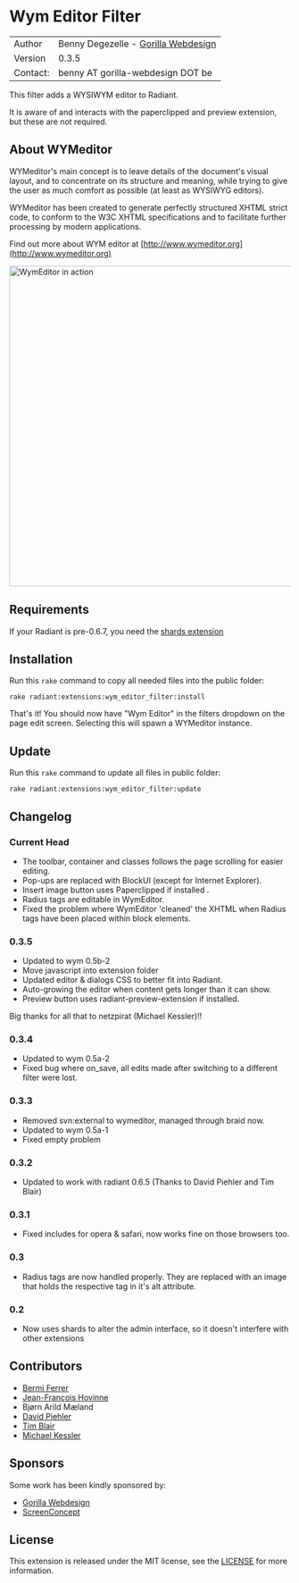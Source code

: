 Wym Editor Filter
=================

<table>
    <tr>
        <td>Author</td>
        <td>Benny Degezelle - <a href="http://www.gorilla-webdesign.be">Gorilla Webdesign</a></td>
    </tr>
    <tr>
        <td>Version</td>
        <td>0.3.5</td>
    </tr>
    <tr>
        <td>Contact:</td>
        <td>benny AT gorilla-webdesign DOT be</td>
    </tr>
</table>

This filter adds a WYSIWYM editor to Radiant.

It is aware of and interacts with the paperclipped and preview extension, but these are not required.

About WYMeditor
---------------

WYMeditor's main concept is to leave details of the document's visual layout, and to concentrate on its structure and
meaning, while trying to give the user as much comfort as possible (at least as WYSIWYG editors).

WYMeditor has been created to generate perfectly structured XHTML strict code, to conform to the W3C XHTML
specifications and to facilitate further processing by modern applications.

Find out more about WYM editor at [http://www.wymeditor.org](http://www.wymeditor.org)

<img src="../raw/master/wym_editor_filter.png" width="587" height="574" alt="WymEditor in action">

Requirements
------------

If your Radiant is pre-0.6.7, you need the [shards extension](http://groups.google.com/group/radiantcms-dev/browse_frm/thread/d07f7fffd84b3ce0/5efa6fd6c2e1668e?lnk=gst&q=shards#5efa6fd6c2e1668e)


Installation
------------

Run this `rake` command to copy all needed files into the public folder:

	rake radiant:extensions:wym_editor_filter:install

That's it! You should now have "Wym Editor" in the filters dropdown on the page edit screen.
Selecting this will spawn a WYMeditor instance.

Update
------

Run this `rake` command to update all files in public folder:

    rake radiant:extensions:wym_editor_filter:update

Changelog
---------

### Current Head

- The toolbar, container and classes follows the page scrolling for easier editing.
- Pop-ups are replaced with BlockUI (except for Internet Explorer).
- Insert image button uses Paperclipped if installed  .
- Radius tags are editable in WymEditor.
- Fixed the problem where WymEditor 'cleaned' the XHTML when Radius tags have been placed within block elements.

### 0.3.5

- Updated to wym 0.5b-2
- Move javascript into extension folder
- Updated editor & dialogs CSS to better fit into Radiant.
- Auto-growing the editor when content gets longer than it can show.
- Preview button uses radiant-preview-extension if installed.

Big thanks for all that to netzpirat (Michael Kessler)!!

### 0.3.4

- Updated to wym 0.5a-2
- Fixed bug where on_save, all edits made after switching to a different filter were lost.

### 0.3.3

- Removed svn:external to wymeditor, managed through braid now.
- Updated to wym 0.5a-1
- Fixed empty <td> problem

### 0.3.2

- Updated to work with radiant 0.6.5 (Thanks to David Piehler and Tim Blair)

### 0.3.1

- Fixed includes for opera & safari, now works fine on those browsers too.

### 0.3

- Radius tags are now handled properly. They are replaced with an image that holds the respective tag in it's alt attribute.

### 0.2

- Now uses shards to alter the admin interface, so it doesn't interfere with other extensions

Contributors
------------

* [Bermi Ferrer](http://www.bermi.org/)
* [Jean-François Hovinne](http://www.hovinne.com/)
* Bjørn Arild Mæland
* [David Piehler](http://basicsgroup.com/)
* [Tim Blair](http://tim.bla.ir/)
* [Michael Kessler](http://blog.netzpiraten.ch/)

Sponsors
--------

Some work has been kindly sponsored by:

* [Gorilla Webdesign](http://www.gorilla-webdesign.be)
* [ScreenConcept](http://www.screenconcept.ch)

License
-------

This extension is released under the MIT license, see the [LICENSE](master/LICENSE) for more
information.
